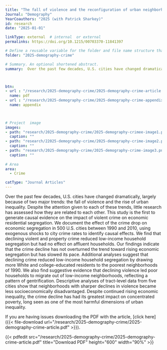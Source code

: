 ```yaml
---
title: "The fall of violence and the reconfiguration of urban neighborhoods"
Journal: "Demography"
YearCoauthors: "2025 (with Patrick Sharkey)"
id: research
date: "2025-01-01"

linkType: external  # internal  or external
permalinks: https://doi.org/10.1215/00703370-11841397

# Define a reusable variable for the folder and file name structure that gets repeated
folder: "2025-demography-crime"  

# Summary. An optional shortened abstract.
summary:  Over the past few decades, U.S. cities have changed dramatically, largely because of two major trends: the fall of violence and the rise of urban inequality. Despite the attention given to each of these trends, little research has assessed how they are related to each other. This study is the first to generate causal evidence on the impact of violent crime on economic residential segregation. We document the effect of the crime drop on economic segregation in 500 U.S. cities between 1990 and 2010, using exogenous shocks to city crime rates to identify causal effects. We find that declining violent and property crime reduced low-income household segregation but had no effect on affluent households. Our findings indicate that the crime decline has not overturned the trend toward rising economic segregation but has slowed its pace. Additional analyses suggest that declining crime reduced low-income household segregation by drawing more White and college-educated residents to the poorest neighborhoods of 1990. We also find suggestive evidence that declining violence led poor households to migrate out of low-income neighborhoods, reflecting a pattern of gentrification. Descriptive analyses of tract-level data from five cities show that neighborhoods with sharper declines in violence became less socioeconomically disadvantaged. Despite continued rising economic inequality, the crime decline has had its greatest impact on concentrated poverty, long seen as one of the most harmful dimensions of urban inequality.



btn:
- url : "/research/2025-demography-crime/2025-demography-crime-article.pdf" 
  name: pdf
- url : "/research/2025-demography-crime/2025-demography-crime-appendix.pdf" 
  name: appendix


  
# Project  image 
images:
- path: "research/2025-demography-crime/2025-demography-crimee-image1.png"
  caption: ""
- path: "research/22025-demography-crime/2025-demography-crime-image2.png"
  caption: ""  
- path: "research/2025-demography-crime/2025-demography-crime-image3.png"
  caption: ""  
  
# Area
area: 
  - Crime

catType: "Journal Articles"
---
```

Over the past few decades, U.S. cities have changed dramatically, largely because of two major trends: the fall of violence and the rise of urban inequality. Despite the attention given to each of these trends, little research has assessed how they are related to each other. This study is the first to generate causal evidence on the impact of violent crime on economic residential segregation. We document the effect of the crime drop on economic segregation in 500 U.S. cities between 1990 and 2010, using exogenous shocks to city crime rates to identify causal effects. We find that declining violent and property crime reduced low-income household segregation but had no effect on affluent households. Our findings indicate that the crime decline has not overturned the trend toward rising economic segregation but has slowed its pace. Additional analyses suggest that declining crime reduced low-income household segregation by drawing more White and college-educated residents to the poorest neighborhoods of 1990. We also find suggestive evidence that declining violence led poor households to migrate out of low-income neighborhoods, reflecting a pattern of gentrification. Descriptive analyses of tract-level data from five cities show that neighborhoods with sharper declines in violence became less socioeconomically disadvantaged. Despite continued rising economic inequality, the crime decline has had its greatest impact on concentrated poverty, long seen as one of the most harmful dimensions of urban inequality.


If you are having issues downloading the PDF with the article, [click here]({{< file-download url="/research/2025-demography-crime/2025-demography-crime-article.pdf" >}}).

{{< pdfedit src="/research/2025-demography-crime/2025-demography-crime-article.pdf" title="Download PDF" height="600" width="90%" >}}




